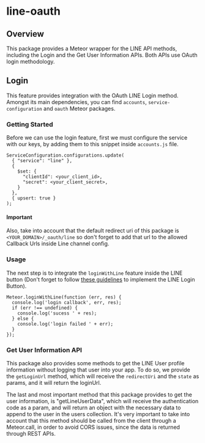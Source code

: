 # line-oauth

## Overview

This package provides a Meteor wrapper for the LINE API methods, including the Login and the Get User Information APIs. Both APIs use OAuth login methodology.

## Login

This feature provides integration with the OAuth LINE Login method. Amongst its main dependencies, you can find ```accounts```, ```service-configuration``` and ```oauth``` Meteor packages.

### Getting Started

Before we can use the login feature, first we must configure the service with our keys, by adding them to this snippet inside ```accounts.js``` file.

```
ServiceConfiguration.configurations.update(
  { "service": "line" },
  {
    $set: {
      "clientId": <your_client_id>,
      "secret": <your_client_secret>,
    }
  },
  { upsert: true }
);
```
#### Important

Also, take into account that the default redirect uri of this package is ```<YOUR_DOMAIN>/_oauth/line``` so don't forget to add that url to the allowed Callback Urls inside Line channel config.

### Usage

The next step is to integrate the ```loginWithLine``` feature inside the LINE button (Don't forget to follow [these guidelines](https://developers.line.me/web-api/setting-up-login-button) to implement the LINE Login Button).

```
Meteor.loginWithLine(function (err, res) {
  console.log('login callback', err, res);
  if (err !== undefined) {
    console.log('sucess ' + res);
  } else {
    console.log('login failed ' + err);
  }
});
```

### Get User Information API

This package also provides some methods to get the LINE User profile information without logging that user into your app. 
To do so, we provide the ```getLoginUrl``` method, which will receive the ```redirectUri``` and the ```state``` as params, and it will return the loginUrl.

The last and most important method that this package provides to get the user information, is "getLineUserData", which will receive the authentication code as a param, and will return an object with the necessary data to append to the user in the users collection.
It's very important to take into account that this method should be called from the client through a Meteor.call, in order to avoid CORS issues, since the data is returned through REST APIs.
